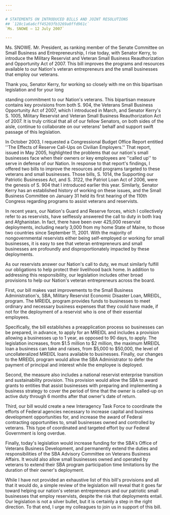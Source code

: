 ```yaml
---
---

# STATEMENTS ON INTRODUCED BILLS AND JOINT RESOLUTIONS
## `128c1a6a6cff45203fb3269a0ffd961c`
`Ms. SNOWE — 12 July 2007`

---
```



Ms. SNOWE. Mr. President, as ranking member of the Senate Committee 
on Small Business and Entrepreneurship, I rise today, with Senator 
Kerry, to introduce the Military Reservist and Veteran Small Business 
Reauthorization and Opportunity Act of 2007. This bill improves the 
programs and resources available to our Nation's veteran entrepreneurs 
and the small businesses that employ our veterans.

Thank you, Senator Kerry, for working so closely with me on this 
bipartisan legislation and for your long


standing commitment to our Nation's veterans. This bipartisan measure 
contains key provisions from both S. 904, the Veterans Small Business 
Opportunity Act of 2007, which I introduced in March, and Senator 
Kerry's S. 1005, Military Reservist and Veteran Small Business 
Reauthorization Act of 2007. It is truly critical that all of our 
fellow Senators, on both sides of the aisle, continue to collaborate on 
our veterans' behalf and support swift passage of this legislation.

In October 2003, I requested a Congressional Budget Office Report 
entitled ''The Effects of Reserve Call-Ups on Civilian Employers.'' 
That report, issued in May 2005, highlighted the problems that our 
nation's small businesses face when their owners or key employees are 
''called up'' to serve in defense of our Nation. In response to that 
report's findings, I offered two bills to improve the resources and 
programs targeted to these veterans and small businesses. Those bills, 
S. 1014, the Supporting our Patriotic Businesses Act, and S. 3122, the 
Patriot Loan Act of 2006, were the genesis of S. 904 that I introduced 
earlier this year. Similarly, Senator Kerry has an established history 
of working on these issues, and the Small Business Committee on January 
31 held its first hearing of the 110th Congress regarding programs to 
assist veterans and reservists.

In recent years, our Nation's Guard and Reserve forces, which I 
collectively refer to as reservists, have selflessly answered the call 
to duty in both Iraq and Afghanistan. In fact, there have been over 
425,000 reservist deployments, including nearly 3,000 from my home 
State of Maine, to those two countries since September 11, 2001. With 
the majority of nongovernmental reservists either being self-employed 
or working for small businesses, it is easy to see that veteran 
entrepreneurs and small businesses are profoundly and 
disproportionately impacted by these deployments.

As our reservists answer our Nation's call to duty, we must similarly 
fulfill our obligations to help protect their livelihood back home. In 
addition to addressing this responsibility, our legislation includes 
other broad provisions to help our Nation's veteran entrepreneurs 
across the board.

First, our bill makes vast improvements to the Small Business 
Administration's, SBA, Military Reservist Economic Disaster Loan, 
MREIDL, program. The MREIDL program provides funds to businesses to 
meet ordinary and necessary business expenses that they could have 
made, if not for the deployment of a reservist who is one of their 
essential employees.

Specifically, the bill establishes a preapplication process so 
businesses can be prepared, in advance, to apply for an MREIDL and 
includes a provision allowing a businesses up to 1 year, as opposed to 
90 days, to apply. The legislation increases, from $1.5 million to $2 
million, the maximum MREIDL loan a business can take and raises, from 
$5,000 to $50,000, the level of uncollateralized MREIDL loans available 
to businesses. Finally, our changes to the MREIDL program would allow 
the SBA Administrator to defer the payment of principal and interest 
while the employee is deployed.

Second, the measure also includes a national reservist enterprise 
transition and sustainability provision. This provision would allow the 
SBA to award grants to entities that assist businesses with preparing 
and implementing a business strategy to cover the period of time that 
the owner is called-up on active duty through 6 months after that 
owner's date of return.

Third, our bill would create a new Interagency Task Force to 
coordinate the efforts of Federal agencies necessary to increase 
capital and business development opportunities for, and increase the 
award of Federal contracting opportunities to, small businesses owned 
and controlled by veterans. This type of coordinated and targeted 
effort by our Federal Government is long overdue.

Finally, today's legislation would increase funding for the SBA's 
Office of Veterans Business Development, and permanently extend the 
duties and responsibilities of the SBA Advisory Committee on Veterans 
Business Affairs. It would also allow small businesses owned and 
operated by veterans to extend their SBA program participation time 
limitations by the duration of their owner's deployment.

While I have not provided an exhaustive list of this bill's 
provisions and all that it would do, a simple review of the legislation 
will reveal that it goes far toward helping our nation's veteran 
entrepreneurs and our patriotic small businesses that employ 
reservists, despite the risk that deployments entail. Our legislation 
is not a silver bullet, but it is certainly a step in the right 
direction. To that end, I urge my colleagues to join us in support of 
this bill.
